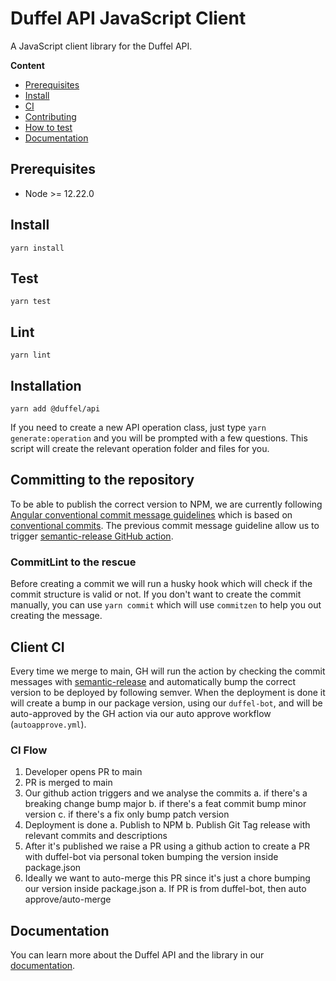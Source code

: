 # Duffel API JavaScript Client

A JavaScript client library for the Duffel API.

**Content**

- [Prerequisites](##prerequisites)
- [Install](##install)
- [CI](##client-ci)
- [Contributing](../docs/CONTRIBUTING.md)
- [How to test](##test)
- [Documentation](##documentation)

## Prerequisites

- Node >= 12.22.0

## Install

```
yarn install
```

## Test

```
yarn test
```

## Lint

```
yarn lint
```

## Installation

```
yarn add @duffel/api
```

If you need to create a new API operation class, just type `yarn generate:operation` and you will be prompted with a few questions. This script will create the relevant operation folder and files for you.

## Committing to the repository

To be able to publish the correct version to NPM, we are currently following [Angular conventional commit message guidelines](https://github.com/angular/angular/blob/22b96b9/CONTRIBUTING.md#type) which is based on [conventional commits](https://www.conventionalcommits.org/en/v1.0.0/). The previous commit message guideline allow us to trigger [semantic-release GitHub action](##client-ci).

### CommitLint to the rescue

Before creating a commit we will run a husky hook which will check if the commit structure is valid or not. If you don't want to create the commit manually, you can use `yarn commit` which will use `commitzen` to help you out creating the message.

## Client CI

Every time we merge to main, GH will run the action by checking the commit messages with [semantic-release](https://github.com/semantic-release/semantic-release) and automatically bump the correct version to be deployed by following semver. When the deployment is done it will create a bump in our package version, using our `duffel-bot`, and will be auto-approved by the GH action via our auto approve workflow (`autoapprove.yml`).

### CI Flow

1. Developer opens PR to main
2. PR is merged to main
3. Our github action triggers and we analyse the commits
   a. if there's a breaking change bump major
   b. if there's a feat commit bump minor version
   c. if there's a fix only bump patch version
4. Deployment is done
   a. Publish to NPM
   b. Publish Git Tag release with relevant commits and descriptions
5. After it's published we raise a PR using a github action to create a PR with duffel-bot via personal token bumping the version inside package.json
6. Ideally we want to auto-merge this PR since it's just a chore bumping our version inside package.json
   a. If PR is from duffel-bot, then auto approve/auto-merge

## Documentation

You can learn more about the Duffel API and the library in our [documentation](https://duffel.com/docs).
